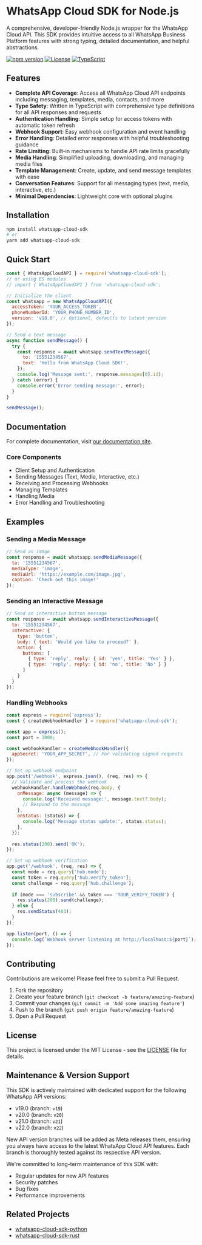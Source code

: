 # WhatsApp Cloud SDK for Node.js

A comprehensive, developer-friendly Node.js wrapper for the WhatsApp Cloud API. This SDK provides intuitive access to all WhatsApp Business Platform features with strong typing, detailed documentation, and helpful abstractions.

[![npm version](https://img.shields.io/npm/v/whatsapp-cloud-sdk.svg)](https://www.npmjs.com/package/whatsapp-cloud-sdk)
[![License](https://img.shields.io/github/license/whatsapp-cloud-sdk/whatsapp-cloud-sdk-node)](https://github.com/whatsapp-cloud-sdk/whatsapp-cloud-sdk-node/blob/main/LICENSE)
[![TypeScript](https://img.shields.io/badge/TypeScript-4.9.5-blue)](https://www.typescriptlang.org/)

## Features

- **Complete API Coverage**: Access all WhatsApp Cloud API endpoints including messaging, templates, media, contacts, and more
- **Type Safety**: Written in TypeScript with comprehensive type definitions for all API responses and requests
- **Authentication Handling**: Simple setup for access tokens with automatic token refresh
- **Webhook Support**: Easy webhook configuration and event handling
- **Error Handling**: Detailed error responses with helpful troubleshooting guidance
- **Rate Limiting**: Built-in mechanisms to handle API rate limits gracefully
- **Media Handling**: Simplified uploading, downloading, and managing media files
- **Template Management**: Create, update, and send message templates with ease
- **Conversation Features**: Support for all messaging types (text, media, interactive, etc.)
- **Minimal Dependencies**: Lightweight core with optional plugins

## Installation

```bash
npm install whatsapp-cloud-sdk
# or
yarn add whatsapp-cloud-sdk
```

## Quick Start

```javascript
const { WhatsAppCloudAPI } = require('whatsapp-cloud-sdk');
// or using ES modules
// import { WhatsAppCloudAPI } from 'whatsapp-cloud-sdk';

// Initialize the client
const whatsapp = new WhatsAppCloudAPI({
  accessToken: 'YOUR_ACCESS_TOKEN',
  phoneNumberId: 'YOUR_PHONE_NUMBER_ID',
  version: 'v18.0', // Optional, defaults to latest version
});

// Send a text message
async function sendMessage() {
  try {
    const response = await whatsapp.sendTextMessage({
      to: '15551234567',
      text: 'Hello from WhatsApp Cloud SDK!',
    });
    console.log('Message sent:', response.messages[0].id);
  } catch (error) {
    console.error('Error sending message:', error);
  }
}

sendMessage();
```

## Documentation

For complete documentation, visit [our documentation site](#).

### Core Components

- Client Setup and Authentication
- Sending Messages (Text, Media, Interactive, etc.)
- Receiving and Processing Webhooks
- Managing Templates
- Handling Media
- Error Handling and Troubleshooting

## Examples

### Sending a Media Message

```javascript
// Send an image
const response = await whatsapp.sendMediaMessage({
  to: '15551234567',
  mediaType: 'image',
  mediaUrl: 'https://example.com/image.jpg',
  caption: 'Check out this image!'
});
```

### Sending an Interactive Message

```javascript
// Send an interactive button message
const response = await whatsapp.sendInteractiveMessage({
  to: '15551234567',
  interactive: {
    type: 'button',
    body: { text: 'Would you like to proceed?' },
    action: {
      buttons: [
        { type: 'reply', reply: { id: 'yes', title: 'Yes' } },
        { type: 'reply', reply: { id: 'no', title: 'No' } }
      ]
    }
  }
});
```

### Handling Webhooks

```javascript
const express = require('express');
const { createWebhookHandler } = require('whatsapp-cloud-sdk');

const app = express();
const port = 3000;

const webhookHandler = createWebhookHandler({
  appSecret: 'YOUR_APP_SECRET', // For validating signed requests
});

// Set up webhook endpoint
app.post('/webhook', express.json(), (req, res) => {
  // Validate and process the webhook
  webhookHandler.handleWebhook(req.body, {
    onMessage: async (message) => {
      console.log('Received message:', message.text?.body);
      // Respond to the message
    },
    onStatus: (status) => {
      console.log('Message status update:', status.status);
    },
  });
  
  res.status(200).send('OK');
});

// Set up webhook verification
app.get('/webhook', (req, res) => {
  const mode = req.query['hub.mode'];
  const token = req.query['hub.verify_token'];
  const challenge = req.query['hub.challenge'];
  
  if (mode === 'subscribe' && token === 'YOUR_VERIFY_TOKEN') {
    res.status(200).send(challenge);
  } else {
    res.sendStatus(403);
  }
});

app.listen(port, () => {
  console.log(`Webhook server listening at http://localhost:${port}`);
});
```

## Contributing

Contributions are welcome! Please feel free to submit a Pull Request.

1. Fork the repository
2. Create your feature branch (`git checkout -b feature/amazing-feature`)
3. Commit your changes (`git commit -m 'Add some amazing feature'`)
4. Push to the branch (`git push origin feature/amazing-feature`)
5. Open a Pull Request

## License

This project is licensed under the MIT License - see the [LICENSE](LICENSE) file for details.

## Maintenance & Version Support

This SDK is actively maintained with dedicated support for the following WhatsApp API versions:

- v19.0 (branch: `v19`)
- v20.0 (branch: `v20`)
- v21.0 (branch: `v21`) 
- v22.0 (branch: `v22`)

New API version branches will be added as Meta releases them, ensuring you always have access to the latest WhatsApp Cloud API features. Each branch is thoroughly tested against its respective API version.

We're committed to long-term maintenance of this SDK with:
- Regular updates for new API features
- Security patches
- Bug fixes
- Performance improvements

## Related Projects

- [whatsapp-cloud-sdk-python](https://github.com/whatsapp-cloud-sdk/whatsapp-cloud-sdk-python)
- [whatsapp-cloud-sdk-rust](https://github.com/whatsapp-cloud-sdk/whatsapp-cloud-sdk-rust)
